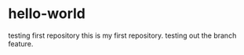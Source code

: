 # hello-world
testing first repository
this is my first repository. testing out the branch feature.
